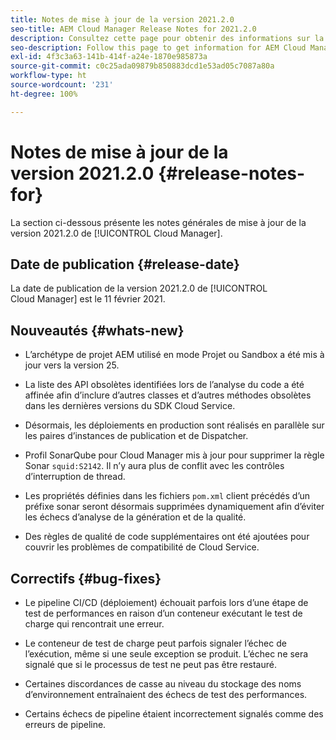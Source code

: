 ```yaml
---
title: Notes de mise à jour de la version 2021.2.0
seo-title: AEM Cloud Manager Release Notes for 2021.2.0
description: Consultez cette page pour obtenir des informations sur la version 2021.2.0 de Cloud Manager.
seo-description: Follow this page to get information for AEM Cloud Manager Release 2021.2.0
exl-id: 4f3c3a63-141b-414f-a24e-1870e985873a
source-git-commit: c0c25ada09879b850883dcd1e53ad05c7087a80a
workflow-type: ht
source-wordcount: '231'
ht-degree: 100%

---
```


# Notes de mise à jour de la version 2021.2.0 {#release-notes-for}

La section ci-dessous présente les notes générales de mise à jour de la version 2021.2.0 de [!UICONTROL Cloud Manager].

## Date de publication {#release-date}

La date de publication de la version 2021.2.0 de [!UICONTROL Cloud Manager] est le 11 février 2021.

## Nouveautés {#whats-new}

* L’archétype de projet AEM utilisé en mode Projet ou Sandbox a été mis à jour vers la version 25.

* La liste des API obsolètes identifiées lors de l’analyse du code a été affinée afin d’inclure d’autres classes et d’autres méthodes obsolètes dans les dernières versions du SDK Cloud Service.

* Désormais, les déploiements en production sont réalisés en parallèle sur les paires d’instances de publication et de Dispatcher.

* Profil SonarQube pour Cloud Manager mis à jour pour supprimer la règle Sonar `squid:S2142`. Il n’y aura plus de conflit avec les contrôles d’interruption de thread.

* Les propriétés définies dans les fichiers `pom.xml` client précédés d’un préfixe sonar seront désormais supprimées dynamiquement afin d’éviter les échecs d’analyse de la génération et de la qualité.

* Des règles de qualité de code supplémentaires ont été ajoutées pour couvrir les problèmes de compatibilité de Cloud Service.

## Correctifs {#bug-fixes}

* Le pipeline CI/CD (déploiement) échouait parfois lors d’une étape de test de performances en raison d’un conteneur exécutant le test de charge qui rencontrait une erreur.

* Le conteneur de test de charge peut parfois signaler l’échec de l’exécution, même si une seule exception se produit. L’échec ne sera signalé que si le processus de test ne peut pas être restauré.

* Certaines discordances de casse au niveau du stockage des noms d’environnement entraînaient des échecs de test des performances.

* Certains échecs de pipeline étaient incorrectement signalés comme des erreurs de pipeline.
